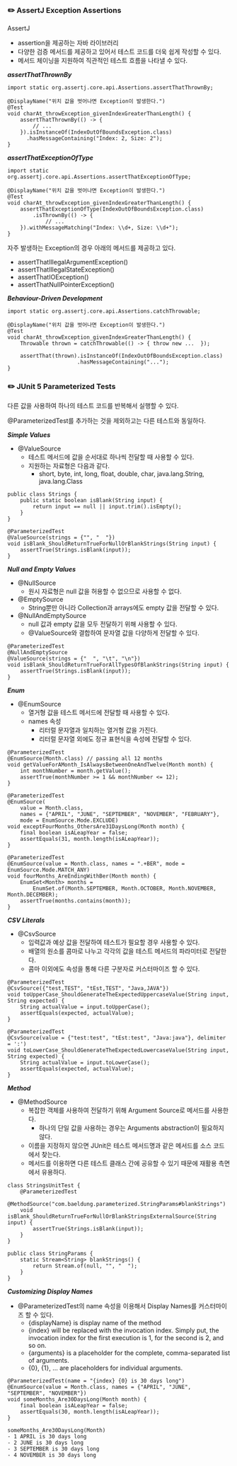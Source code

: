 ### ✏️ AssertJ Exception Assertions

AssertJ
- assertion을 제공하는 자바 라이브러리
- 다양한 검증 메서드를 제공하고 있어서 테스트 코드를 더욱 쉽게 작성할 수 있다.
- 메서드 체이닝을 지원하여 직관적인 테스트 흐름을 나타낼 수 있다.

***assertThatThrownBy***
```
import static org.assertj.core.api.Assertions.assertThatThrownBy;

@DisplayName("위치 값을 벗어나면 Exception이 발생한다.")
@Test
void charAt_throwException_givenIndexGreaterThanLength() {
    assertThatThrownBy(() -> {
        // ...
    }).isInstanceOf(IndexOutOfBoundsException.class)
      .hasMessageContaining("Index: 2, Size: 2");
}
```

***assertThatExceptionOfType***
```
import static org.assertj.core.api.Assertions.assertThatExceptionOfType;

@DisplayName("위치 값을 벗어나면 Exception이 발생한다.")
@Test
void charAt_throwException_givenIndexGreaterThanLength() {
    assertThatExceptionOfType(IndexOutOfBoundsException.class)
        .isThrownBy(() -> {
            // ...
    }).withMessageMatching("Index: \\d+, Size: \\d+");
}
```

자주 발생하는 Exception의 경우 아래의 메서드를 제공하고 있다.
- assertThatIllegalArgumentException()
- assertThatIllegalStateException()
- assertThatIOException()
- assertThatNullPointerException()

***Behaviour-Driven Development***
```
import static org.assertj.core.api.Assertions.catchThrowable;

@DisplayName("위치 값을 벗어나면 Exception이 발생한다.")
@Test
void charAt_throwException_givenIndexGreaterThanLength() {
    Throwable thrown = catchThrowable(() -> { throw new ...  });
    
    assertThat(thrown).isInstanceOf(IndexOutOfBoundsException.class)
                      .hasMessageContaining("...");
}
```

### ✏️ JUnit 5 Parameterized Tests

다른 값을 사용하여 하나의 테스트 코드를 반복해서 실행할 수 있다.

@ParameterizedTest를 추가하는 것을 제외하고는 다른 테스트와 동일하다.

***Simple Values***
- @ValueSource
  - 테스트 메서드에 값을 순서대로 하나씩 전달할 때 사용할 수 있다.
  - 지원하는 자료형은 다음과 같다.
    - short, byte, int, long, float, double, char, java.lang.String, java.lang.Class
```
public class Strings {
    public static boolean isBlank(String input) {
        return input == null || input.trim().isEmpty();
    }
}
```
```
@ParameterizedTest
@ValueSource(strings = {"", "  "})
void isBlank_ShouldReturnTrueForNullOrBlankStrings(String input) {
    assertTrue(Strings.isBlank(input));
}
```

***Null and Empty Values***
- @NullSource
  - 원시 자료형은 null 값을 허용할 수 없으므로 사용할 수 없다.
- @EmptySource
  - String뿐만 아니라 Collection과 arrays에도 empty 값을 전달할 수 있다.
- @NullAndEmptySource
  - null 값과 empty 값을 모두 전달하기 위해 사용할 수 있다.
  - @ValueSource와 결합하여 문자열 값을 다양하게 전달할 수 있다.
```
@ParameterizedTest
@NullAndEmptySource
@ValueSource(strings = {"  ", "\t", "\n"})
void isBlank_ShouldReturnTrueForAllTypesOfBlankStrings(String input) {
    assertTrue(Strings.isBlank(input));
}
```

***Enum***
- @EnumSource
  - 열거형 값을 테스트 메서드에 전달할 때 사용할 수 있다.
  - names 속성
    - 리터럴 문자열과 일치하는 열거형 값을 가진다. 
    - 리터럴 문자열 외에도 정규 표현식을 속성에 전달할 수 있다.
```
@ParameterizedTest
@EnumSource(Month.class) // passing all 12 months
void getValueForAMonth_IsAlwaysBetweenOneAndTwelve(Month month) {
    int monthNumber = month.getValue();
    assertTrue(monthNumber >= 1 && monthNumber <= 12);
}
```

```
@ParameterizedTest
@EnumSource(
    value = Month.class,
    names = {"APRIL", "JUNE", "SEPTEMBER", "NOVEMBER", "FEBRUARY"},
    mode = EnumSource.Mode.EXCLUDE)
void exceptFourMonths_OthersAre31DaysLong(Month month) {
    final boolean isALeapYear = false;
    assertEquals(31, month.length(isALeapYear));
}
```

```
@ParameterizedTest
@EnumSource(value = Month.class, names = ".+BER", mode = EnumSource.Mode.MATCH_ANY)
void fourMonths_AreEndingWithBer(Month month) {
    EnumSet<Month> months = 
        EnumSet.of(Month.SEPTEMBER, Month.OCTOBER, Month.NOVEMBER, Month.DECEMBER);
    assertTrue(months.contains(month));
}
```

***CSV Literals***
- @CsvSource
  - 입력값과 예상 값을 전달하여 테스트가 필요할 경우 사용할 수 있다.
  - 배열의 원소를 콤마로 나누고 각각의 값을 테스트 메서드의 파라미터로 전달한다.
  - 콤마 이외에도 속성을 통해 다른 구분자로 커스터마이즈 할 수 있다.
```
@ParameterizedTest
@CsvSource({"test,TEST", "tEst,TEST", "Java,JAVA"})
void toUpperCase_ShouldGenerateTheExpectedUppercaseValue(String input, String expected) {
    String actualValue = input.toUpperCase();
    assertEquals(expected, actualValue);
}
```

```
@ParameterizedTest
@CsvSource(value = {"test:test", "tEst:test", "Java:java"}, delimiter = ':')
void toLowerCase_ShouldGenerateTheExpectedLowercaseValue(String input, String expected) {
    String actualValue = input.toLowerCase();
    assertEquals(expected, actualValue);
}
```

***Method***
- @MethodSource
  - 복잡한 객체를 사용하여 전달하기 위해 Argument Source로 메서드를 사용한다.
    - 하나의 단일 값을 사용하는 경우는 Arguments abstraction이 필요하지 않다.
  - 이름을 지정하지 않으면 JUnit은 테스트 메서드명과 같은 메서드를 소스 코드에서 찾는다.
  - 메서드를 이용하면 다른 테스트 클래스 간에 공유할 수 있기 때문에 재활용 측면에서 유용하다.
```
class StringsUnitTest {
    @ParameterizedTest
    @MethodSource("com.baeldung.parameterized.StringParams#blankStrings")
    void isBlank_ShouldReturnTrueForNullOrBlankStringsExternalSource(String input) {
        assertTrue(Strings.isBlank(input));
    }
}
```

```
public class StringParams {
    static Stream<String> blankStrings() {
        return Stream.of(null, "", "  ");
    }
}
```

***Customizing Display Names***
- @ParameterizedTest의 name 속성을 이용해서 Display Names를 커스터마이즈 할 수 있다.
  - {displayName} is display name of the method
  - {index} will be replaced with the invocation index. Simply put, the invocation index for the first execution is 1, for the second is 2, and so on.
  - {arguments} is a placeholder for the complete, comma-separated list of arguments.
  - {0}, {1}, ... are placeholders for individual arguments.
```
@ParameterizedTest(name = "{index} {0} is 30 days long")
@EnumSource(value = Month.class, names = {"APRIL", "JUNE", "SEPTEMBER", "NOVEMBER"})
void someMonths_Are30DaysLong(Month month) {
    final boolean isALeapYear = false;
    assertEquals(30, month.length(isALeapYear));
}
```

```
someMonths_Are30DaysLong(Month)
- 1 APRIL is 30 days long
- 2 JUNE is 30 days long
- 3 SEPTEMBER is 30 days long
- 4 NOVEMBER is 30 days long
```

